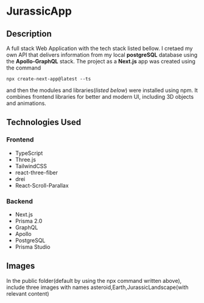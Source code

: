 # JurassicApp

## Description<br>

A full stack Web Application with the tech stack listed bellow. I cretaed my own API that delivers information from my local **postgreSQL** database using the **Apollo-GraphQL** stack. The project as a **Next.js** app was created using the command
```
npx create-next-app@latest --ts
```
and then the modules and libraries(*listed below*) were installed using npm.
It combines frontend libraries for better and modern UI, including 3D objects and animations.

## Technologies Used<br>

### Frontend

* TypeScript
* Three.js
* TailwindCSS
* react-three-fiber
* drei
* React-Scroll-Parallax

### Backend

* Next.js
* Prisma 2.0
* GraphQL
* Apollo
* PostgreSQL
* Prisma Studio

## Images<br>
In the public folder(default by using the npx command written above), include three images with names asteroid,Earth,JurassicLandscape(with relevant content)
